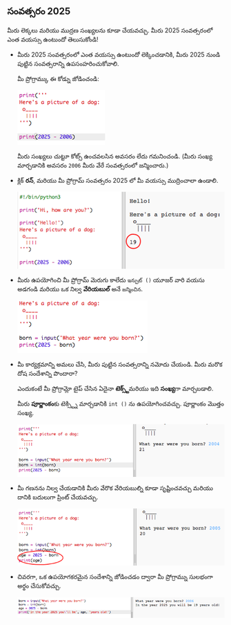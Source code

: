 ## సంవత్సరం 2025

మీరు లెక్కలు మరియు ముద్రణ సంఖ్యలను కూడా చేయవచ్చు. మీరు 2025 సంవత్సరంలో ఎంత వయస్సు ఉంటుందో తెలుసుకోండి!

+ మీరు 2025 సంవత్సరంలో ఎంత వయస్సు ఉంటుందో లెక్కించడానికి, మీరు 2025 నుండి పుట్టిన సంవత్సరాన్ని ఉపసంహరించుకోవాలి.
    
    మీ ప్రోగ్రామ్కు ఈ కోడ్ను జోడించండి:
    
    ![స్క్రీన్](images/me-calc.png)
    
    మీరు సంఖ్యలు చుట్టూ కోట్స్ ఉంచవలసిన అవసరం లేదు గమనించండి. (మీరు సంఖ్య మార్చడానికి అవసరం `2006` మీరు వేరే సంవత్సరంలో జన్మించారు.)

+ క్లిక్ **రన్**, మరియు మీ ప్రోగ్రామ్ సంవత్సరం 2025 లో మీ వయస్సు ముద్రించాలా ఉండాలి.
    
    ![స్క్రీన్](images/me-calc-run.png)

+ మీరు ఉపయోగించి మీ ప్రోగ్రామ్ మెరుగు కాలేదు `ఇన్పుట్ ()` యూజర్ వారి వయసు అడగండి మరియు ఒక నిల్వ **వేరియబుల్** అనే `జన్మించిన`.
    
    ![స్క్రీన్](images/me-input.png)

+ మీ కార్యక్రమాన్ని అమలు చేసి, మీరు పుట్టిన సంవత్సరాన్ని నమోదు చేయండి. మీరు మరొక దోష సందేశాన్ని పొందారా?
    
    ఎందుకంటే మీ ప్రోగ్రామ్లో టైప్ చేసిన ఏదైనా **టెక్స్ట్**మరియు ఇది **సంఖ్య**గా మార్చబడాలి.
    
    మీరు **పూర్ణాంకం**కు టెక్స్ట్ని మార్చడానికి `int ()` ను ఉపయోగించవచ్చు. పూర్ణాంకం మొత్తం సంఖ్య.
    
    ![స్క్రీన్](images/me-input-test.png)

+ మీ గణనను నిల్వ చేయడానికి మీరు వేరొక వేరియబుల్ని కూడా సృష్టించవచ్చు మరియు దానికి బదులుగా ప్రింట్ చేయవచ్చు.
    
    ![స్క్రీన్](images/me-result-variable.png)

+ చివరగా, ఒక ఉపయోగకరమైన సందేశాన్ని జోడించడం ద్వారా మీ ప్రోగ్రామ్ను సులభంగా అర్థం చేసుకోవచ్చు.
    
    ![స్క్రీన్](images/me-message.png)